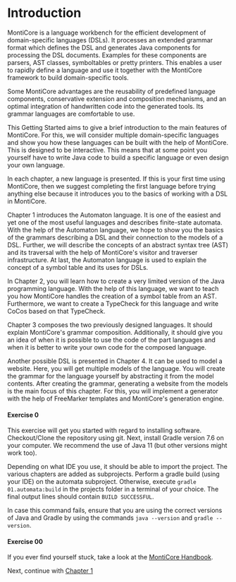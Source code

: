 # Introduction
MontiCore is a language workbench for the efficient development of domain-specific languages (DSLs).
It processes an extended grammar format which defines the DSL and generates Java components for processing the DSL documents.
Examples for these components are parsers, AST classes, symboltables or pretty printers.
This enables a user to rapidly define a language and use it together with the MontiCore framework to build domain-specific tools.

Some MontiCore advantages are the reusability of predefined language components, conservative extension and composition mechanisms, and an optimal integration of handwritten code into the generated tools.
Its grammar languages are comfortable to use.

This Getting Started aims to give a brief introduction to the main features of MontiCore.
For this, we will consider multiple domain-specific languages and show you how these languages can be built with the help of MontiCore.
This is designed to be interactive.
This means that at some point you yourself have to write Java code to build a specific language or even design your own language.

In each chapter, a new language is presented.
If this is your first time using MontiCore, then we suggest completing the first language before trying anything else because it introduces you to the basics of working with a DSL in MontiCore.

Chapter 1 introduces the Automaton language.
It is one of the easiest and yet one of the most useful languages and describes finite-state automata.
With the help of the Automaton language, we hope to show you the basics of the grammars describing a DSL and their connection to the models of a DSL.
Further, we will describe the concepts of an abstract syntax tree (AST) and its traversal with the help of MontiCore's visitor and traverser infrastructure.
At last, the Automaton language is used to explain the concept of a symbol table and its uses for DSLs.

In Chapter 2, you will learn how to create a very limited version of the Java programming language.
With the help of this language, we want to teach you how MontiCore handles the creation of a symbol table from an AST.
Furthermore, we want to create a TypeCheck for this language and write CoCos based on that TypeCheck.

Chapter 3 composes the two previously designed languages.
It should explain MontiCore's grammar composition.
Additionally, it should give you an idea of when it is possible to use the code of the part languages and when it is better to write your own code for the composed language.

Another possible DSL is presented in Chapter 4.
It can be used to model a website.
Here, you will get multiple models of the language.
You will create the grammar for the language yourself by abstracting it from the model contents.
After creating the grammar, generating a website from the models is the main focus of this chapter.
For this, you will implement a generator with the help of FreeMarker templates and MontiCore's generation engine.

#### Exercise 0
This exercise will get you started with regard to installing software.
Checkout/Clone the repository using git.
Next, install Gradle version 7.6 on your computer.
We recommend the use of Java 11 (but other versions might work too).

Depending on what IDE you use, it should be able to import the project.
The various chapters are added as subprojects.
Perform a gradle build (using your IDE) on the automata subproject.
Otherwise, execute  `gradle 01.automata:build` in the projects folder in a terminal of your choice.
The final output lines should contain `BUILD SUCCESSFUL`.

In case this command fails, ensure that you are using the correct versions
of Java and Gradle by using the commands `java --version` and
`gradle --version`. 

#### Exercise 00
If you ever find yourself stuck, take a look at the 
[MontiCore Handbook](https://monticore.de/handbook.pdf).


Next, continue with [Chapter 1](01.automata/README.md)
